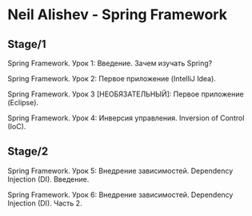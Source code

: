 # Neil Alishev - Spring Framework


## Stage/1

Spring Framework. Урок 1: Введение. Зачем изучать Spring?

Spring Framework. Урок 2: Первое приложение (IntelliJ Idea).

Spring Framework. Урок 3 [НЕОБЯЗАТЕЛЬНЫЙ]: Первое приложение (Eclipse).

Spring Framework. Урок 4: Инверсия управления. Inversion of Control (IoC).

## Stage/2

Spring Framework. Урок 5: Внедрение зависимостей. Dependency Injection (DI). Введение.

Spring Framework. Урок 6: Внедрение зависимостей. Dependency Injection (DI). Часть 2.
